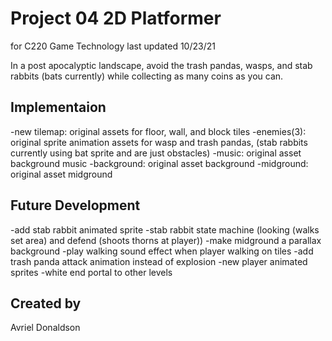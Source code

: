 # Project 04 2D Platformer
for C220 Game Technology
last updated 10/23/21

In a post apocalyptic landscape, avoid the trash pandas, wasps, and stab rabbits (bats currently) while collecting as many coins as you can.

## Implementaion
-new tilemap: original assets for floor, wall, and block tiles
-enemies(3): original sprite animation assets for wasp and trash pandas, (stab rabbits currently using bat sprite and are just obstacles)
-music: original asset background music
-background: original asset background
-midground: original asset midground

## Future Development
-add stab rabbit animated sprite
-stab rabbit state machine (looking (walks set area) and defend (shoots thorns at player))
-make midground a parallax background
-play walking sound effect when player walking on tiles
-add trash panda attack animation instead of explosion
-new player animated sprites
-white end portal to other levels

## Created by
Avriel Donaldson
